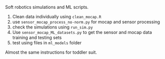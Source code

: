 Soft robotics simulations and ML scripts.

1. Clean data individually using ```clean_mocap.R```
2. use ```sensor_mocap_process_no-norm.py``` for mocap and sensor processing 
3. check the simulations using ```run_sim.py```
4. Use ```sensor_mocap_ML_datasets.py``` to get the sensor and mocap data training and testing sets
5. test using files in ```ml_models``` folder

Almost the same instructions for toddler suit.
